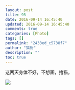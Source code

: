 ```yaml
---
layout: post
title: 95
date: 2016-09-14 16:45:40
updated: 2016-09-14 16:45:40
comments: true
categories: [Photo]
tags: []
permalink: "2433ed_c5738f7"
author: "猫厨"
description: ""
toc: true
---
```


<p>这两天身体不好，不想画，撸猫。</p>

![](https://imglf1.nos.netease.com/img/cVZNdzJtQk9JV2RGcHJDaVM1NklmZTdudXRLWklsVWZPZEhDUURhTVBNWVpTODdPTk5CdEtRPT0.jpg)
